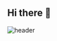 ## Hi there 👋
![header](https://capsule-render.vercel.app/api?type=transparent&color=gradient&height=300&text=한번%물면%놓지%않는%개발자%김병훈입니다.)
<!--
**Kimbang1/Kimbang1** is a ✨ _special_ ✨ repository because its `README.md` (this file) appears on your GitHub profile.

Here are some ideas to get you started:

- 🔭 I’m currently working on ...
- 🌱 I’m currently learning ...
- 👯 I’m looking to collaborate on ...
- 🤔 I’m looking for help with ...
- 💬 Ask me about ...
- 📫 How to reach me: ...
- 😄 Pronouns: ...
- ⚡ Fun fact: ...
-->
